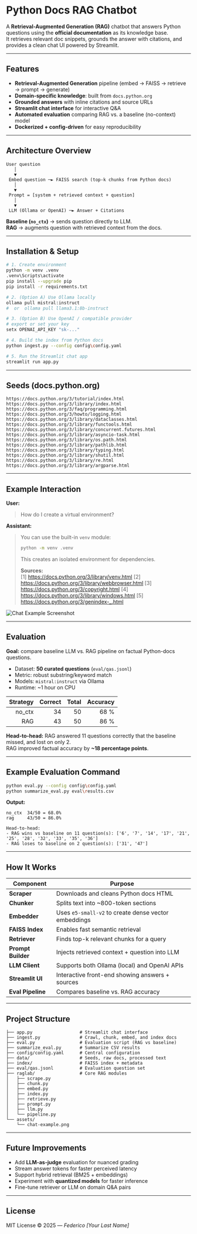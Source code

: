 # Python Docs RAG Chatbot

A **Retrieval-Augmented Generation (RAG)** chatbot that answers Python questions using the **official documentation** as its knowledge base.  
It retrieves relevant doc snippets, grounds the answer with citations, and provides a clean chat UI powered by Streamlit.

---

## Features

- **Retrieval-Augmented Generation** pipeline (embed → FAISS → retrieve → prompt → generate)
- **Domain-specific knowledge**: built from `docs.python.org`
- **Grounded answers** with inline citations and source URLs
- **Streamlit chat interface** for interactive Q&A
- **Automated evaluation** comparing RAG vs. a baseline (no-context) model
- **Dockerized + config-driven** for easy reproducibility

---

## Architecture Overview

```text
User question
   │
   ▼
 Embed question ─► FAISS search (top-k chunks from Python docs)
   │
   ▼
 Prompt = [system + retrieved context + question]
   │
   ▼
 LLM (Ollama or OpenAI) ─► Answer + Citations
```

**Baseline (`no_ctx`)** → sends question directly to LLM.  
**RAG** → augments question with retrieved context from the docs.

---

## Installation & Setup

```bash
# 1. Create environment
python -m venv .venv
.venv\Scripts\activate
pip install --upgrade pip
pip install -r requirements.txt

# 2. (Option A) Use Ollama locally
ollama pull mistral:instruct
#  or  ollama pull llama3.1:8b-instruct

# 3. (Option B) Use OpenAI / compatible provider
# export or set your key
setx OPENAI_API_KEY "sk-..."

# 4. Build the index from Python docs
python ingest.py --config config\config.yaml

# 5. Run the Streamlit chat app
streamlit run app.py
```

---

## Seeds (docs.python.org)

```
https://docs.python.org/3/tutorial/index.html
https://docs.python.org/3/library/index.html
https://docs.python.org/3/faq/programming.html
https://docs.python.org/3/howto/logging.html
https://docs.python.org/3/library/dataclasses.html
https://docs.python.org/3/library/functools.html
https://docs.python.org/3/library/concurrent.futures.html
https://docs.python.org/3/library/asyncio-task.html
https://docs.python.org/3/library/os.path.html
https://docs.python.org/3/library/pathlib.html
https://docs.python.org/3/library/typing.html
https://docs.python.org/3/library/shutil.html
https://docs.python.org/3/library/re.html
https://docs.python.org/3/library/argparse.html
```

---

## Example Interaction

**User:**  
> How do I create a virtual environment?

**Assistant:**  
> You can use the built-in `venv` module:  
> ```bash
> python -m venv .venv
> ```
> This creates an isolated environment for dependencies.  
>
> **Sources:**  
> [1] https://docs.python.org/3/library/venv.html
> [2] https://docs.python.org/3/library/webbrowser.html
> [3] https://docs.python.org/3/copyright.html
> [4] https://docs.python.org/3/library/windows.html
> [5] https://docs.python.org/3/genindex-_.html


![Chat Example Screenshot](assets/chat-example.png)

---

## Evaluation

**Goal:** compare baseline LLM vs. RAG pipeline on factual Python-docs questions.

- Dataset: **50 curated questions** (`eval/qas.jsonl`)
- Metric: robust substring/keyword match
- Models: `mistral:instruct` via Ollama
- Runtime: ~1 hour on CPU

| Strategy | Correct | Total | Accuracy |
|---------:|--------:|------:|---------:|
| no_ctx   | 34      | 50    | 68 %     |
| RAG      | 43      | 50    | 86 %     |

**Head-to-head:** RAG answered 11 questions correctly that the baseline missed, and lost on only 2.  
RAG improved factual accuracy by **~18 percentage points**.

---

## Example Evaluation Command

```bash
python eval.py --config config\config.yaml
python summarize_eval.py eval\results.csv
```

**Output:**
```
no_ctx  34/50 = 68.0%
rag     43/50 = 86.0%

Head-to-head:
- RAG wins vs baseline on 11 question(s): ['6', '7', '14', '17', '21', '25', '28', '32', '33', '35', '36']
- RAG loses to baseline on 2 question(s): ['31', '47']
```

---

## How It Works

| Component | Purpose |
|------------|----------|
| **Scraper** | Downloads and cleans Python docs HTML |
| **Chunker** | Splits text into ~800-token sections |
| **Embedder** | Uses `e5-small-v2` to create dense vector embeddings |
| **FAISS Index** | Enables fast semantic retrieval |
| **Retriever** | Finds top-k relevant chunks for a query |
| **Prompt Builder** | Injects retrieved context + question into LLM |
| **LLM Client** | Supports both Ollama (local) and OpenAI APIs |
| **Streamlit UI** | Interactive front-end showing answers + sources |
| **Eval Pipeline** | Compares baseline vs. RAG accuracy |

---

## Project Structure

```text
├── app.py                  # Streamlit chat interface
├── ingest.py               # Crawl, chunk, embed, and index docs
├── eval.py                 # Evaluation script (RAG vs baseline)
├── summarize_eval.py       # Summarize CSV results
├── config/config.yaml      # Central configuration
├── data/                   # Seeds, raw docs, processed text
├── index/                  # FAISS index + metadata
├── eval/qas.jsonl          # Evaluation question set
├── raglab/                 # Core RAG modules
│   ├── scrape.py
│   ├── chunk.py
│   ├── embed.py
│   ├── index.py
│   ├── retrieve.py
│   ├── prompt.py
│   ├── llm.py
│   └── pipeline.py
└── assets/
    └── chat-example.png
```

---

## Future Improvements

- Add **LLM-as-judge** evaluation for nuanced grading  
- Stream answer tokens for faster perceived latency  
- Support hybrid retrieval (BM25 + embeddings)  
- Experiment with **quantized models** for faster inference  
- Fine-tune retriever or LLM on domain Q&A pairs  

---

## License

MIT License © 2025 — *Federico [Your Last Name]*
